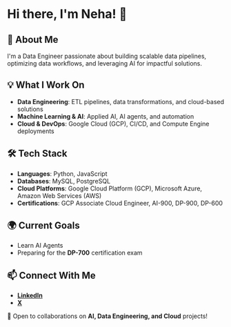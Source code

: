 # Hi there, I'm Neha! 👋

## 🚀 About Me
I'm a Data Engineer passionate about building scalable data pipelines, optimizing data workflows, and leveraging AI for impactful solutions.

## 💡 What I Work On
- **Data Engineering**: ETL pipelines, data transformations, and cloud-based solutions
- **Machine Learning & AI**: Applied AI, AI agents, and automation
- **Cloud & DevOps**: Google Cloud (GCP), CI/CD, and Compute Engine deployments

## 🛠️ Tech Stack
- **Languages**: Python, JavaScript
- **Databases**: MySQL, PostgreSQL
- **Cloud Platforms**: Google Cloud Platform (GCP), Microsoft Azure, Amazon Web Services (AWS)
- **Certifications**: GCP Associate Cloud Engineer, AI-900, DP-900, DP-600

## 🌍 Current Goals
- Learn AI Agents
- Preparing for the **DP-700** certification exam


## 📫 Connect With Me
- [**LinkedIn**](https://www.linkedin.com/in/neha-koppikar/)
- [**X**](https://x.com/koppikar_neha)


🚀 Open to collaborations on **AI, Data Engineering, and Cloud** projects!

